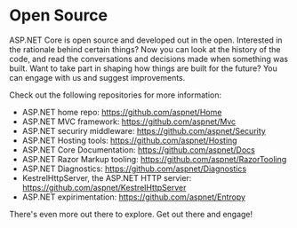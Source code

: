 # Open Source

ASP.NET Core is open source and developed out in the open.  Interested in the
rationale behind certain things?  Now you can look at the history of the code,
and read the conversations and decisions made when something was built.  Want to
take part in shaping how things are built for the future?  You can engage with
us and suggest improvements.

Check out the following repositories for more information:

* ASP.NET home repo: https://github.com/aspnet/Home
* ASP.NET MVC framework: https://github.com/aspnet/Mvc
* ASP.NET securiry middleware: https://github.com/aspnet/Security
* ASP.NET Hosting tools: https://github.com/aspnet/Hosting
* ASP.NET Core Documentation: https://github.com/aspnet/Docs
* ASP.NET Razor Markup tooling: https://github.com/aspnet/RazorTooling
* ASP.NET Diagnostics: https://github.com/aspnet/Diagnostics
* KestrelHttpServer, the ASP.NET HTTP servier: https://github.com/aspnet/KestrelHttpServer
* ASP.NET expirimentation: https://github.com/aspnet/Entropy

There's even more out there to explore.  Get out there and engage!